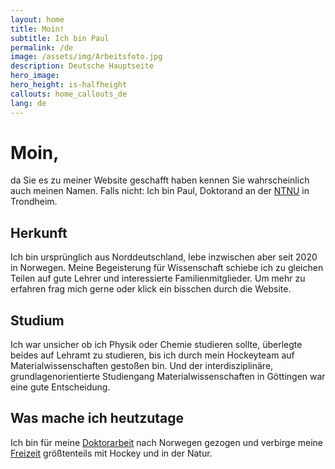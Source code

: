 ```yaml
---
layout: home
title: Moin!
subtitle: Ich bin Paul
permalink: /de
image: /assets/img/Arbeitsfoto.jpg
description: Deutsche Hauptseite
hero_image: 
hero_height: is-halfheight
callouts: home_callouts_de
lang: de
---
```

# Moin, 
da Sie es zu meiner Website geschafft haben kennen Sie wahrscheinlich auch meinen Namen. 
Falls nicht: Ich bin Paul, Doktorand an der [NTNU](https://www.ntnu.edu/employees/paul.j.r.von.dohren) in Trondheim.

## Herkunft

Ich bin ursprünglich aus Norddeutschland, lebe inzwischen aber seit 2020 in Norwegen. 
Meine Begeisterung für Wissenschaft schiebe ich zu gleichen Teilen auf gute Lehrer und interessierte Familienmitglieder. 
Um mehr zu erfahren frag mich gerne oder klick ein bisschen durch die Website. 

## Studium

Ich war unsicher ob ich Physik oder Chemie studieren sollte, überlegte beides auf Lehramt zu studieren, bis ich durch mein Hockeyteam auf Materialwissenschaften gestoßen bin. 
Und der interdisziplinäre, grundlagenorientierte Studiengang Materialwissenschaften in Göttingen war eine gute Entscheidung.

## Was mache ich heutzutage

Ich bin für meine [Doktorarbeit](/research/de) nach Norwegen gezogen und verbirge meine [Freizeit](/freetime/de) größtenteils mit Hockey und in der Natur.